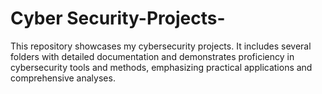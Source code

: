 # Cyber Security-Projects-
This repository showcases my cybersecurity projects. It includes several folders with detailed documentation and demonstrates proficiency in cybersecurity tools and methods, emphasizing practical applications and comprehensive analyses.
